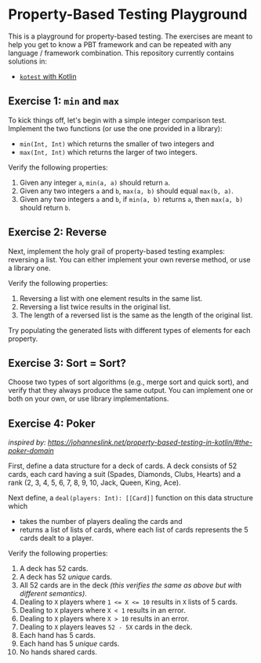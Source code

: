 # Property-Based Testing Playground

This is a playground for property-based testing.
The exercises are meant to help you get to know a PBT framework
    and can be repeated with any language / framework combination.
This repository currently contains solutions in:
* [`kotest` with Kotlin](./kotest)

## Exercise 1: `min` and `max`

To kick things off, let's begin with a simple integer comparison test.
Implement the two functions (or use the one provided in a library):
* `min(Int, Int)` which returns the smaller of two integers and
* `max(Int, Int)` which returns the larger  of two integers.

Verify the following properties:
1. Given any integer `a`, `min(a, a)` should return `a`.
2. Given any two integers `a` and `b`, `max(a, b)` should equal `max(b, a)`.
3. Given any two integers `a` and `b`, if  `min(a, b)` returns `a`, then `max(a, b)` should return `b`.

## Exercise 2: Reverse

Next, implement the holy grail of property-based testing examples: reversing a list.
You can either implement your own reverse method, or use a library one.

Verify the following properties:
1. Reversing a list with one element results in the same list.
2. Reversing a list twice results in the original list.
3. The length of a reversed list is the same as the length of the original list.

Try populating the generated lists with different types of elements for each property.

## Exercise 3: Sort = Sort?

Choose two types of sort algorithms (e.g., merge sort and quick sort), and verify that they always produce the same output.
You can implement one or both on your own, or use library implementations.

## Exercise 4: Poker

*inspired by: https://johanneslink.net/property-based-testing-in-kotlin/#the-poker-domain*

First, define a data structure for a deck of cards.
A deck consists of 52 cards, each card having
    a suit (Spades, Diamonds, Clubs, Hearts) and
    a rank (2, 3, 4, 5, 6, 7, 8, 9, 10, Jack, Queen, King, Ace).

Next define, a `deal(players: Int): [[Card]]` function on this data structure which
* takes the number of players dealing the cards and
* returns a list of lists of cards, where each list of cards represents the 5 cards dealt to a player.

Verify the following properties:
1. A deck has 52 cards.
2. A deck has 52 *unique* cards.
3. All 52 cards are in the deck *(this verifies the same as above but with different semantics)*.
4. Dealing to `X` players where `1 <= X <= 10` results in `X` lists of 5 cards.
5. Dealing to `X` players where `X < 1` results in an error.
6. Dealing to `X` players where `X > 10` results in an error.
7. Dealing to `X` players leaves `52 - 5X` cards in the deck.
8. Each hand has 5 cards.
9. Each hand has 5 *unique* cards.
10. No hands shared cards.
